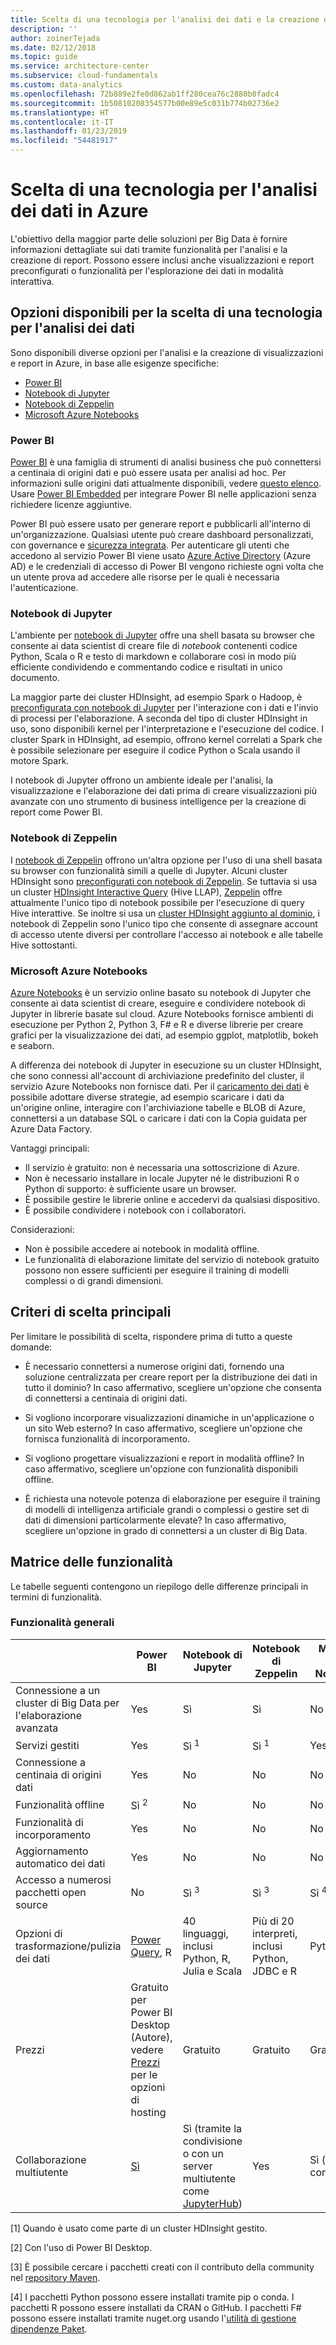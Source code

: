 ```yaml
---
title: Scelta di una tecnologia per l'analisi dei dati e la creazione di report
description: ''
author: zoinerTejada
ms.date: 02/12/2018
ms.topic: guide
ms.service: architecture-center
ms.subservice: cloud-fundamentals
ms.custom: data-analytics
ms.openlocfilehash: 72b889e2fe0d862ab1ff280cea76c2880b0fadc4
ms.sourcegitcommit: 1b50810208354577b00e89e5c031b774b02736e2
ms.translationtype: HT
ms.contentlocale: it-IT
ms.lasthandoff: 01/23/2019
ms.locfileid: "54481917"
---
```

# <a name="choosing-a-data-analytics-technology-in-azure"></a>Scelta di una tecnologia per l'analisi dei dati in Azure

L'obiettivo della maggior parte delle soluzioni per Big Data è fornire informazioni dettagliate sui dati tramite funzionalità per l'analisi e la creazione di report. Possono essere inclusi anche visualizzazioni e report preconfigurati o funzionalità per l'esplorazione dei dati in modalità interattiva.

<!-- markdownlint-disable MD026 -->

## <a name="what-are-your-options-when-choosing-a-data-analytics-technology"></a>Opzioni disponibili per la scelta di una tecnologia per l'analisi dei dati

<!-- markdownlint-disable MD026 -->

Sono disponibili diverse opzioni per l'analisi e la creazione di visualizzazioni e report in Azure, in base alle esigenze specifiche:

- [Power BI](/power-bi/)
- [Notebook di Jupyter](https://jupyter.readthedocs.io/en/latest/index.html)
- [Notebook di Zeppelin](https://zeppelin.apache.org/)
- [Microsoft Azure Notebooks](https://notebooks.azure.com/)

### <a name="power-bi"></a>Power BI

[Power BI](/power-bi/) è una famiglia di strumenti di analisi business che può connettersi a centinaia di origini dati e può essere usata per analisi ad hoc. Per informazioni sulle origini dati attualmente disponibili, vedere [questo elenco](/power-bi/desktop-data-sources). Usare [Power BI Embedded](https://azure.microsoft.com/services/power-bi-embedded/) per integrare Power BI nelle applicazioni senza richiedere licenze aggiuntive.

Power BI può essere usato per generare report e pubblicarli all'interno di un'organizzazione. Qualsiasi utente può creare dashboard personalizzati, con governance e [sicurezza integrata](/power-bi/service-admin-power-bi-security). Per autenticare gli utenti che accedono al servizio Power BI viene usato [Azure Active Directory](/azure/active-directory/) (Azure AD) e le credenziali di accesso di Power BI vengono richieste ogni volta che un utente prova ad accedere alle risorse per le quali è necessaria l'autenticazione.

### <a name="jupyter-notebooks"></a>Notebook di Jupyter

L'ambiente per [notebook di Jupyter](https://jupyter.readthedocs.io/en/latest/index.html) offre una shell basata su browser che consente ai data scientist di creare file di *notebook* contenenti codice Python, Scala o R e testo di markdown e collaborare così in modo più efficiente condividendo e commentando codice e risultati in unico documento.

La maggior parte dei cluster HDInsight, ad esempio Spark o Hadoop, è [preconfigurata con notebook di Jupyter](/azure/hdinsight/spark/apache-spark-jupyter-notebook-kernels) per l'interazione con i dati e l'invio di processi per l'elaborazione. A seconda del tipo di cluster HDInsight in uso, sono disponibili kernel per l'interpretazione e l'esecuzione del codice. I cluster Spark in HDInsight, ad esempio, offrono kernel correlati a Spark che è possibile selezionare per eseguire il codice Python o Scala usando il motore Spark.

I notebook di Jupyter offrono un ambiente ideale per l'analisi, la visualizzazione e l'elaborazione dei dati prima di creare visualizzazioni più avanzate con uno strumento di business intelligence per la creazione di report come Power BI.

### <a name="zeppelin-notebooks"></a>Notebook di Zeppelin

I [notebook di Zeppelin](https://zeppelin.apache.org/) offrono un'altra opzione per l'uso di una shell basata su browser con funzionalità simili a quelle di Jupyter. Alcuni cluster HDInsight sono [preconfigurati con notebook di Zeppelin](/azure/hdinsight/spark/apache-spark-zeppelin-notebook). Se tuttavia si usa un cluster [HDInsight Interactive Query](/azure/hdinsight/interactive-query/apache-interactive-query-get-started) (Hive LLAP), [Zeppelin](/azure/hdinsight/hdinsight-connect-hive-zeppelin) offre attualmente l'unico tipo di notebook possibile per l'esecuzione di query Hive interattive. Se inoltre si usa un [cluster HDInsight aggiunto al dominio](/azure/hdinsight/domain-joined/apache-domain-joined-introduction), i notebook di Zeppelin sono l'unico tipo che consente di assegnare account di accesso utente diversi per controllare l'accesso ai notebook e alle tabelle Hive sottostanti.

### <a name="microsoft-azure-notebooks"></a>Microsoft Azure Notebooks

[Azure Notebooks](https://notebooks.azure.com/) è un servizio online basato su notebook di Jupyter che consente ai data scientist di creare, eseguire e condividere notebook di Jupyter in librerie basate sul cloud. Azure Notebooks fornisce ambienti di esecuzione per Python 2, Python 3, F# e R e diverse librerie per creare grafici per la visualizzazione dei dati, ad esempio ggplot, matplotlib, bokeh e seaborn.

A differenza dei notebook di Jupyter in esecuzione su un cluster HDInsight, che sono connessi all'account di archiviazione predefinito del cluster, il servizio Azure Notebooks non fornisce dati. Per il [caricamento dei dati](https://notebooks.azure.com/Microsoft/libraries/samples/html/Getting%20to%20your%20Data%20in%20Azure%20Notebooks.ipynb) è possibile adottare diverse strategie, ad esempio scaricare i dati da un'origine online, interagire con l'archiviazione tabelle e BLOB di Azure, connettersi a un database SQL o caricare i dati con la Copia guidata per Azure Data Factory.

Vantaggi principali:

- Il servizio è gratuito: non è necessaria una sottoscrizione di Azure.
- Non è necessario installare in locale Jupyter né le distribuzioni R o Python di supporto: è sufficiente usare un browser.
- È possibile gestire le librerie online e accedervi da qualsiasi dispositivo.
- È possibile condividere i notebook con i collaboratori.

Considerazioni:

- Non è possibile accedere ai notebook in modalità offline.
- Le funzionalità di elaborazione limitate del servizio di notebook gratuito possono non essere sufficienti per eseguire il training di modelli complessi o di grandi dimensioni.

## <a name="key-selection-criteria"></a>Criteri di scelta principali

Per limitare le possibilità di scelta, rispondere prima di tutto a queste domande:

- È necessario connettersi a numerose origini dati, fornendo una soluzione centralizzata per creare report per la distribuzione dei dati in tutto il dominio? In caso affermativo, scegliere un'opzione che consenta di connettersi a centinaia di origini dati.

- Si vogliono incorporare visualizzazioni dinamiche in un'applicazione o un sito Web esterno? In caso affermativo, scegliere un'opzione che fornisca funzionalità di incorporamento.

- Si vogliono progettare visualizzazioni e report in modalità offline? In caso affermativo, scegliere un'opzione con funzionalità disponibili offline.

- È richiesta una notevole potenza di elaborazione per eseguire il training di modelli di intelligenza artificiale grandi o complessi o gestire set di dati di dimensioni particolarmente elevate? In caso affermativo, scegliere un'opzione in grado di connettersi a un cluster di Big Data.

## <a name="capability-matrix"></a>Matrice delle funzionalità

Le tabelle seguenti contengono un riepilogo delle differenze principali in termini di funzionalità.

### <a name="general-capabilities"></a>Funzionalità generali

<!-- markdownlint-disable MD033 -->

| | Power BI | Notebook di Jupyter | Notebook di Zeppelin | Microsoft Azure Notebooks |
| --- | --- | --- | --- | --- |
| Connessione a un cluster di Big Data per l'elaborazione avanzata | Yes | Sì | Sì | No  |
| Servizi gestiti | Yes | Sì <sup>1</sup> | Sì <sup>1</sup> | Yes |
| Connessione a centinaia di origini dati | Yes | No  | No  | No  |
| Funzionalità offline | Sì <sup>2</sup> | No  | No  | No  |
| Funzionalità di incorporamento | Yes | No  | No  | No  |
| Aggiornamento automatico dei dati | Yes | No  | No  | No  |
| Accesso a numerosi pacchetti open source | No  | Sì <sup>3</sup> | Sì <sup>3</sup> | Sì <sup>4</sup> |
| Opzioni di trasformazione/pulizia dei dati | [Power Query](https://powerbi.microsoft.com/blog/getting-started-with-power-query-part-i/), R | 40 linguaggi, inclusi Python, R, Julia e Scala | Più di 20 interpreti, inclusi Python, JDBC e R | Python, F#, R |
| Prezzi | Gratuito per Power BI Desktop (Autore), vedere [Prezzi](https://powerbi.microsoft.com/pricing/) per le opzioni di hosting | Gratuito | Gratuito | Gratuito |
| Collaborazione multiutente | [Sì](/power-bi/service-how-to-collaborate-distribute-dashboards-reports) | Sì (tramite la condivisione o con un server multiutente come [JupyterHub](https://github.com/jupyterhub/jupyterhub)) | Yes | Sì (tramite la condivisione) |

<!-- markdownlint-enable MD033 -->

[1] Quando è usato come parte di un cluster HDInsight gestito.

[2] Con l'uso di Power BI Desktop.

[3] È possibile cercare i pacchetti creati con il contributo della community nel [repository Maven](https://search.maven.org/).

[4] I pacchetti Python possono essere installati tramite pip o conda. I pacchetti R possono essere installati da CRAN o GitHub. I pacchetti F# possono essere installati tramite nuget.org usando l'[utilità di gestione dipendenze Paket](https://fsprojects.github.io/Paket/).
